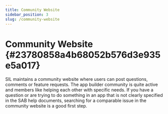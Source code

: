 ```yaml
---
title: Community Website
sidebar_position: 3
slug: /community-website
---
```


# Community Website {#23780858a4b68052b576d3e935e5a017}

SIL maintains a community website where users can post questions, comments or feature requests. The app builder community is quite active and members like helping each other with specific needs. If you have a question or are trying to do something in an app that is not clearly specified in the SAB help documents, searching for a comparable issue in the community website is a good first step.

